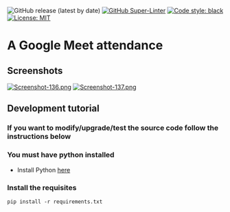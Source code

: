 ![GitHub release (latest by date)](https://img.shields.io/github/v/release/DanyB0/meet-attendance?color=black&label=release&logoColor=red&style=social)
[![GitHub Super-Linter](https://github.com/DanyB0/meet-attender/workflows/Lint%20Code%20Base/badge.svg)](https://github.com/marketplace/actions/super-linter)
[![Code style: black](https://img.shields.io/badge/code%20style-black-000000.svg)](https://github.com/psf/black)
[![License: MIT](https://img.shields.io/badge/License-MIT-yellow.svg)](https://opensource.org/licenses/MIT)

# A Google Meet attendance

## Screenshots
[![Screenshot-136.png](https://i.postimg.cc/rpL38Z85/Screenshot-136.png)](https://postimg.cc/VJDDgR0N)
[![Screenshot-137.png](https://i.postimg.cc/mrRpxcww/Screenshot-137.png)](https://postimg.cc/18Crw3bn)

## Development tutorial
### If you want to modify/upgrade/test the source code follow the instructions below
### You must have python installed
* Install Python [here](https://www.python.org/)
### Install the requisites
```
pip install -r requirements.txt
```
